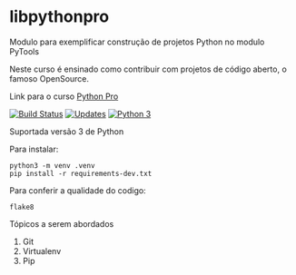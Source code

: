 # libpythonpro
Modulo para exemplificar construção de projetos Python no modulo PyTools
            
Neste curso é ensinado como contribuir com projetos de código aberto, o famoso OpenSource.

Link para o curso [Python Pro](https://www.python.pro.br/)

[![Build Status](https://travis-ci.org/ricaportela/libpythonpro.svg?branch=master)](https://travis-ci.org/ricaportela/libpythonpro)
[![Updates](https://pyup.io/repos/github/ricaportela/libpythonpro/shield.svg)](https://pyup.io/repos/github/ricaportela/libpythonpro/)
[![Python 3](https://pyup.io/repos/github/ricaportela/libpythonpro/python-3-shield.svg)](https://pyup.io/repos/github/ricaportela/libpythonpro/)


Suportada versão 3 de Python

Para instalar:
```console
python3 -m venv .venv
pip install -r requirements-dev.txt
```
Para conferir a qualidade do codigo:
```console
flake8
```

Tópicos a serem abordados
1. Git
2. Virtualenv
3. Pip


                                                                    
